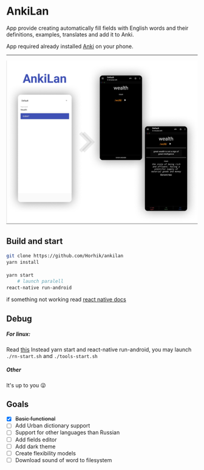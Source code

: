 # AnkiLan
App provide creating automatically fill fields with English words and their definitions, examples, translates and add it to Anki.

App required already installed [Anki](https://apps.ankiweb.net/) on your phone.  

- - -
 ![screenshot](./readme-files/screenshot1.png)
 
## Build and start
```bash
git clone https://github.com/Horhik/ankilan
yarn install

yarn start
	# launch paralell
react-native run-android

```
if something not working read [react native docs](https://reactnative.dev/docs/getting-started)

## Debug
##### For linux:
Read [this](https://gist.github.com/Horhik/28c40259a79fabdd358822cede105c09#file-rn-redux-devtools-md)
Instead yarn start and react-native run-android, you may launch `./rn-start.sh` and `./tools-start.sh`
##### Other
It's up to you 😜

## Goals
- [x] ~~Basic functional~~
- [ ] Add Urban dictionary support
- [ ] Support for other languages than Russian
- [ ] Add fields editor
- [ ] Add dark theme
- [ ] Create flexibility models
- [ ] Download sound of word to filesystem
